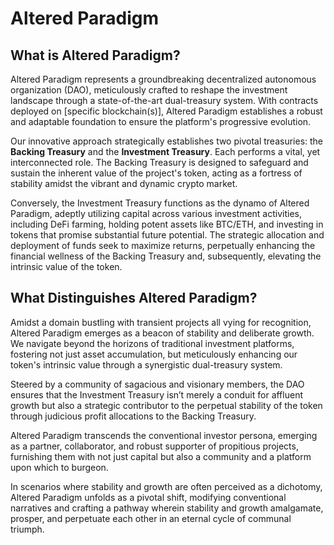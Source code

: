# Altered Paradigm

## What is Altered Paradigm?

Altered Paradigm represents a groundbreaking decentralized autonomous organization (DAO), meticulously crafted to reshape the investment landscape through a state-of-the-art dual-treasury system. With contracts deployed on [specific blockchain(s)], Altered Paradigm establishes a robust and adaptable foundation to ensure the platform's progressive evolution.

Our innovative approach strategically establishes two pivotal treasuries: the **Backing Treasury** and the **Investment Treasury**. Each performs a vital, yet interconnected role. The Backing Treasury is designed to safeguard and sustain the inherent value of the project's token, acting as a fortress of stability amidst the vibrant and dynamic crypto market.

Conversely, the Investment Treasury functions as the dynamo of Altered Paradigm, adeptly utilizing capital across various investment activities, including DeFi farming, holding potent assets like BTC/ETH, and investing in tokens that promise substantial future potential. The strategic allocation and deployment of funds seek to maximize returns, perpetually enhancing the financial wellness of the Backing Treasury and, subsequently, elevating the intrinsic value of the token.

## What Distinguishes Altered Paradigm?

Amidst a domain bustling with transient projects all vying for recognition, Altered Paradigm emerges as a beacon of stability and deliberate growth. We navigate beyond the horizons of traditional investment platforms, fostering not just asset accumulation, but meticulously enhancing our token's intrinsic value through a synergistic dual-treasury system.

Steered by a community of sagacious and visionary members, the DAO ensures that the Investment Treasury isn’t merely a conduit for affluent growth but also a strategic contributor to the perpetual stability of the token through judicious profit allocations to the Backing Treasury.

Altered Paradigm transcends the conventional investor persona, emerging as a partner, collaborator, and robust supporter of propitious projects, furnishing them with not just capital but also a community and a platform upon which to burgeon.

In scenarios where stability and growth are often perceived as a dichotomy, Altered Paradigm unfolds as a pivotal shift, modifying conventional narratives and crafting a pathway wherein stability and growth amalgamate, prosper, and perpetuate each other in an eternal cycle of communal triumph.

